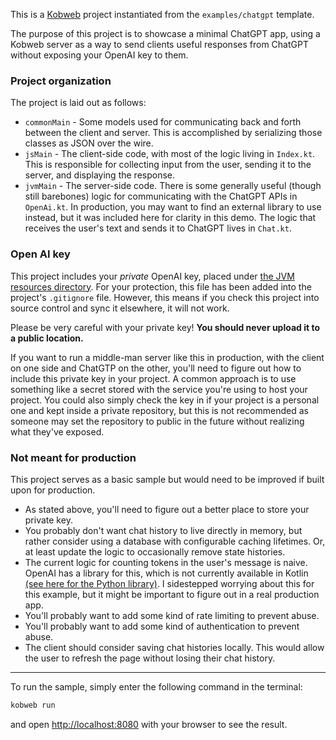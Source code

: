 This is a [Kobweb](https://github.com/varabyte/kobweb) project instantiated from the `examples/chatgpt` template.

The purpose of this project is to showcase a minimal ChatGPT app, using a Kobweb server as a way to send clients useful
responses from ChatGPT without exposing your OpenAI key to them. 

### Project organization

The project is laid out as follows:

* `commonMain` - Some models used for communicating back and forth between the client and server. This is accomplished
  by serializing those classes as JSON over the wire.
* `jsMain` - The client-side code, with most of the logic living in `Index.kt`. This is responsible for collecting input
  from the user, sending it to the server, and displaying the response.
* `jvmMain` - The server-side code. There is some generally useful (though still barebones) logic for communicating with
  the ChatGPT APIs in `OpenAi.kt`. In production, you may want to find an external library to use instead, but it was
  included here for clarity in this demo. The logic that receives the user's text and sends it to ChatGPT lives in
  `Chat.kt`.

### Open AI key

This project includes your *private* OpenAI key, placed under [the JVM resources directory](src/jvmMain/resources/openaikey.txt).
For your protection, this file has been added into the project's `.gitignore` file. However, this means if you check
this project into source control and sync it elsewhere, it will not work.

Please be very careful with your private key! **You should never upload it to a public location.**

If you want to run a middle-man server like this in production, with the client on one side and ChatGTP on the other,
you'll need to figure out how to include this private key in your project. A common approach is to use something like
a secret stored with the service you're using to host your project. You could also simply check the key in if your
project is a personal one and kept inside a private repository, but this is not recommended as someone may set the
repository to public in the future without realizing what they've exposed.

### Not meant for production

This project serves as a basic sample but would need to be improved if built upon for production.

* As stated above, you'll need to figure out a better place to store your private key.
* You probably don't want chat history to live directly in memory, but rather consider using a database with
  configurable caching lifetimes. Or, at least update the logic to occasionally remove state histories.
* The current logic for counting tokens in the user's message is naive. OpenAI has a library for this, which is not
  currently available in Kotlin [(see here for the Python library)](https://huggingface.co/docs/transformers/model_doc/gpt2#transformers.GPT2TokenizerFast).
  I sidestepped worrying about this for this example, but it might be important to figure out in a real production app.
* You'll probably want to add some kind of rate limiting to prevent abuse.
* You'll probably want to add some kind of authentication to prevent abuse. 
* The client should consider saving chat histories locally. This would allow the user to refresh the page without
  losing their chat history.

---

To run the sample, simply enter the following command in the terminal:

```bash
kobweb run
```

and open [http://localhost:8080](http://localhost:8080) with your browser to see the result.
